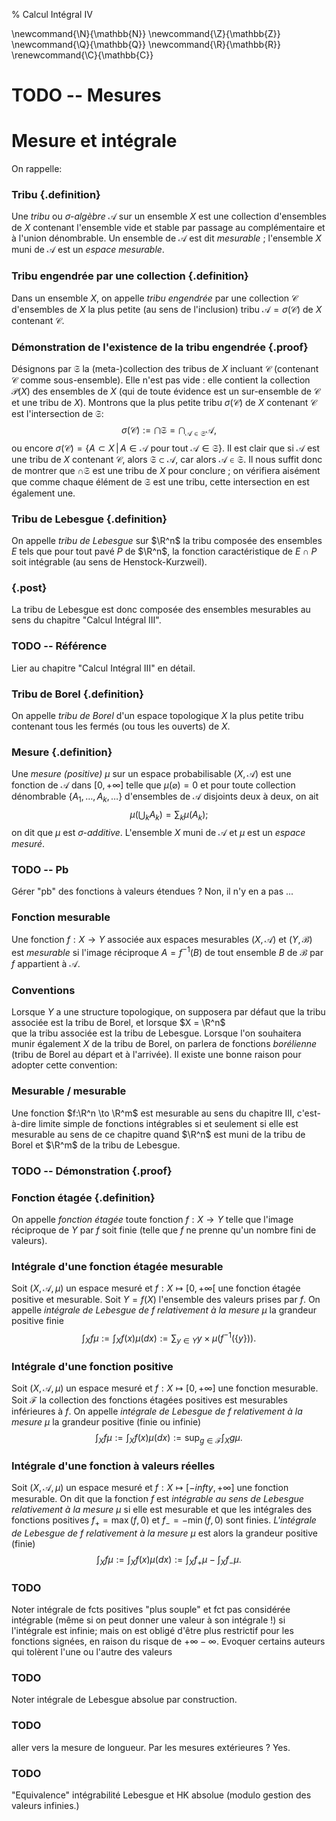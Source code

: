 % Calcul Intégral IV

<!-- LaTeX Macros -->
\newcommand{\N}{\mathbb{N}}
\newcommand{\Z}{\mathbb{Z}}
\newcommand{\Q}{\mathbb{Q}}
\newcommand{\R}{\mathbb{R}}
\renewcommand{\C}{\mathbb{C}}

TODO -- Mesures
================================================================================

Mesure et intégrale
================================================================================

On rappelle:

### Tribu {.definition}
Une *tribu* ou *$\sigma$-algèbre* $\mathcal{A}$ sur un ensemble $X$ est une 
collection d'ensembles de $X$ contenant l'ensemble vide et stable par passage 
au complémentaire et à l'union dénombrable. 
Un ensemble de $\mathcal{A}$ est dit *mesurable* ; 
l'ensemble $X$ muni de $\mathcal{A}$ est un *espace mesurable*.

### Tribu engendrée par une collection {.definition}
Dans un ensemble $X$, on appelle *tribu engendrée* par une collection 
$\mathcal{C}$ d'ensembles de $X$ la plus petite (au sens de l'inclusion) 
tribu $\mathcal{A} = \sigma(\mathcal{C})$ de $X$ contenant $\mathcal{C}$.

### Démonstration de l'existence de la tribu engendrée {.proof}
Désignons par $\mathfrak{S}$ la (meta-)collection des tribus de 
$X$ incluant $\mathcal{C}$ (contenant $\mathcal{C}$ comme sous-ensemble). 
Elle n'est pas vide : elle contient la collection $\mathcal{P}(X)$
des ensembles de $X$ (qui de toute évidence est un sur-ensemble de $\mathcal{C}$
et une tribu de $X$). Montrons que la plus petite tribu $\sigma(\mathcal{C})$
de $X$ contenant $\mathcal{C}$ est l'intersection de $\mathfrak{S}$:
$$
\sigma(\mathcal{C}) := \bigcap \mathfrak{S} = \bigcap_{\mathcal{A} \in \mathfrak{S}} \mathcal{A},
$$
ou encore
$\sigma(\mathcal{C}) = \{A \subset X \, | \, A \in \mathcal{A} \mbox{ pour tout } \mathcal{A} \in \mathfrak{S}\}.$
Il est clair que si $\mathcal{A}$ est une tribu de $X$ contenant $\mathcal{C}$,
alors $\mathfrak{S} \subset \mathcal{A}$, car alors $\mathcal{A} \in \mathfrak{S}$.
Il nous suffit donc de montrer que $\cap \mathfrak{S}$ est une tribu de $X$
pour conclure ; on vérifiera aisément que comme chaque élément de $\mathfrak{S}$
est une tribu, cette intersection en est également une.

### Tribu de Lebesgue {.definition}
On appelle *tribu de Lebesgue* sur $\R^n$ la tribu composée des ensembles $E$
tels que pour tout pavé $P$ de $\R^n$, la fonction caractéristique 
de $E \cap P$ soit intégrable (au sens de Henstock-Kurzweil).

### {.post}
La tribu de Lebesgue est donc composée des ensembles mesurables au sens
du chapitre "Calcul Intégral III".

### TODO -- Référence
Lier au chapitre "Calcul Intégral III" en détail.

### Tribu de Borel {.definition}
On appelle *tribu de Borel* d'un espace topologique $X$ la plus petite tribu
contenant tous les fermés (ou tous les ouverts) de $X$.


### Mesure {.definition}
Une *mesure (positive)* $\mu$ sur un espace probabilisable $(X, \mathcal{A})$
est une fonction de $\mathcal{A}$ dans $[0, +\infty]$ telle que $\mu(\varnothing)= 0$
et pour toute collection dénombrable $\{A_1,\dots, A_k, \dots\}$ d'ensembles de
$\mathcal{A}$ disjoints deux à deux, on ait
$$
\mu \left( \bigcup_{k} A_k \right) = \sum_{k} \mu(A_k) ;
$$
on dit que $\mu$ est *$\sigma$-additive*.
L'ensemble $X$ muni de $\mathcal{A}$ et $\mu$ est un *espace mesuré*.

### TODO -- Pb
Gérer "pb" des fonctions à valeurs étendues ? Non, il n'y en a pas ...

### Fonction mesurable
Une fonction $f: X \to Y$ associée aux espaces mesurables $(X, \mathcal{A})$
et $(Y,\mathcal{B})$ est *mesurable* si l'image réciproque $A =f^{-1}(B)$
de tout ensemble $B$ de $\mathcal{B}$ par $f$ appartient à $\mathcal{A}$.

### Conventions
Lorsque $Y$ a une structure topologique, on supposera par défaut que la 
tribu associée est la tribu de Borel, et lorsque $X = \R^n$  
que la tribu associée est la tribu de Lebesgue. 
Lorsque l'on souhaitera munir également $X$ de la tribu de Borel,
on parlera de fonctions *borélienne* (tribu de Borel au départ et à l'arrivée).
Il existe une bonne raison pour adopter cette convention:

### Mesurable / mesurable
Une fonction $f:\R^n \to \R^m$ est mesurable au sens du chapitre III, 
c'est-à-dire limite simple de fonctions intégrables si et seulement si
elle est mesurable au sens de ce chapitre quand $\R^n$ est muni de la
tribu de Borel et $\R^m$ de la tribu de Lebesgue.

### TODO -- Démonstration {.proof}

### Fonction étagée {.definition}
On appelle *fonction étagée* toute fonction $f: X \to Y$ telle que
l'image réciproque de $Y$ par $f$ soit finie (telle que $f$ ne
prenne qu'un nombre fini de valeurs).

### Intégrale d'une fonction étagée mesurable
Soit $(X, \mathcal{A}, \mu)$ un espace mesuré et 
$f: X \mapsto \left[0, +\infty\right[$ une fonction étagée positive et mesurable.
Soit $Y = f(X)$ l'ensemble des valeurs prises par $f$.
On appelle *intégrale de Lebesgue de $f$ relativement à la mesure $\mu$*
la grandeur positive finie
$$
\int_X f \mu := \int_X f(x) \mu(dx) := \sum_{y \in Y} y \times \mu(f^{-1}(\{y\})).
$$

### Intégrale d'une fonction positive
Soit $(X, \mathcal{A}, \mu)$ un espace mesuré et 
$f: X \mapsto [0, +\infty]$ une fonction mesurable.
Soit $\mathcal{F}$ la collection des fonctions étagées positives est mesurables
inférieures à $f$.
On appelle *intégrale de Lebesgue de $f$ relativement à la mesure $\mu$*
la grandeur positive (finie ou infinie)
$$
\int_X f \mu := \int_X f(x) \mu(dx) := \sup_{g \in \mathcal{F}} \int_X g \mu.
$$

### Intégrale d'une fonction à valeurs réelles
Soit $(X, \mathcal{A}, \mu)$ un espace mesuré et 
$f: X \mapsto [-infty, +\infty]$ une fonction mesurable.
On dit que la fonction $f$ est *intégrable au sens de Lebesgue 
relativement à la mesure $\mu$* si elle est mesurable et que 
les intégrales des fonctions positives 
$f_+ = \max(f, 0)$ et $f_- = -\min(f, 0)$ sont finies. 
*L'intégrale de Lebesgue de $f$ relativement à la mesure $\mu$*
est alors la grandeur positive (finie)
$$
\int_X f \mu :=  \int_X f(x) \mu(dx) := \int_X f_+ \mu - \int_X f_- \mu.
$$ 

### TODO 
Noter intégrale de fcts positives "plus souple"  et fct pas considérée
intégrable (même si on peut donner une valeur à son intégrale !) si
l'intégrale est infinie; 
mais on est obligé d'être plus restrictif pour les fonctions signées, 
en raison du risque
de $+\infty - \infty$. Evoquer certains auteurs qui tolèrent l'une ou
l'autre des valeurs

### TODO
Noter intégrale de Lebesgue absolue par construction.

### TODO
aller vers la mesure de longueur. Par les mesures extérieures ? Yes.

### TODO
"Equivalence" intégrabilité Lebesgue et HK absolue (modulo gestion des
valeurs infinies.)